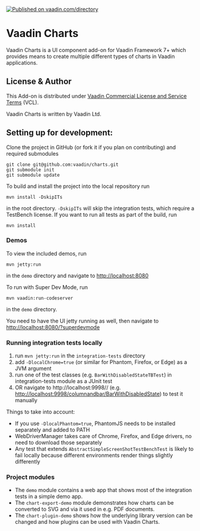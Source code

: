 [![Published on vaadin.com/directory](https://img.shields.io/vaadin-directory/status/vaadin-charts.svg)](https://vaadin.com/directory/component/vaadin-charts)
# Vaadin Charts

Vaadin Charts is a UI component add-on for Vaadin Framework 7+ which provides means to create multiple different types of charts in Vaadin applications.

## License & Author

This Add-on is distributed under [Vaadin Commercial License and Service Terms](https://vaadin.com/commercial-license-and-service-terms) (VCL).

Vaadin Charts is written by Vaadin Ltd.


## Setting up for development:

Clone the project in GitHub (or fork it if you plan on contributing) and required submodules

```
git clone git@github.com:vaadin/charts.git
git submodule init
git submodule update
```

To build and install the project into the local repository run 

```
mvn install -DskipITs
```

in the root directory. `-DskipITs` will skip the integration tests, which require a TestBench license. If you want to run all tests as part of the build, run

```
mvn install
```

### Demos

To view the included demos, run

```
mvn jetty:run
```

in the `demo` directory
and navigate to <http://localhost:8080>

To run with Super Dev Mode, run 

```
mvn vaadin:run-codeserver
```

in the `demo` directory.

You need to have the UI jetty running as well, then navigate to <http://localhost:8080/?superdevmode>

### Running integration tests locally

1. run `mvn jetty:run` in the `integration-tests` directory
1. add `-DlocalChrome=true` (or similar for Phantom, Firefox, or Edge) as a JVM argument
1. run one of the test classes (e.g. `BarWithDisabledStateTBTest`) in integration-tests module as a JUnit test
1. OR navigate to http://localhost:9998/<package>/<testUI> (e.g. <http://localhost:9998/columnandbar/BarWithDisabledState>) to test it manually 

Things to take into account:

- If you use `-DlocalPhantom=true`, PhantomJS needs to be installed separately and added to PATH
- WebDriverManager takes care of Chrome, Firefox, and Edge drivers, no need to download those separately
- Any test that extends `AbstractSimpleScreenShotTestBenchTest` is likely to fail locally because different environments render things slightly differently

### Project modules

* The `demo` module contains a web app that shows most of the integration tests in a simple demo app.
* The `chart-export-demo` module demonstrates how charts can be converted to SVG and via it used in e.g. PDF documents.
* The `chart-plugin-demo` shows how the underlying library version can be changed and how plugins can be used with Vaadin Charts.
